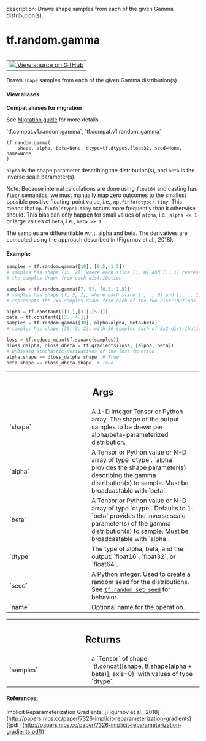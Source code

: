 description: Draws shape samples from each of the given Gamma distribution(s).

<div itemscope itemtype="http://developers.google.com/ReferenceObject">
<meta itemprop="name" content="tf.random.gamma" />
<meta itemprop="path" content="Stable" />
</div>

# tf.random.gamma

<!-- Insert buttons and diff -->

<table class="tfo-notebook-buttons tfo-api nocontent" align="left">
<td>
  <a target="_blank" href="https://github.com/tensorflow/tensorflow/blob/r2.4/tensorflow/python/ops/random_ops.py#L529-L620">
    <img src="https://www.tensorflow.org/images/GitHub-Mark-32px.png" />
    View source on GitHub
  </a>
</td>
</table>



Draws `shape` samples from each of the given Gamma distribution(s).

<section class="expandable">
  <h4 class="showalways">View aliases</h4>
  <p>
<b>Compat aliases for migration</b>
<p>See
<a href="https://www.tensorflow.org/guide/migrate">Migration guide</a> for
more details.</p>
<p>`tf.compat.v1.random.gamma`, `tf.compat.v1.random_gamma`</p>
</p>
</section>

<pre class="devsite-click-to-copy prettyprint lang-py tfo-signature-link">
<code>tf.random.gamma(
    shape, alpha, beta=None, dtype=tf.dtypes.float32, seed=None, name=None
)
</code></pre>



<!-- Placeholder for "Used in" -->

`alpha` is the shape parameter describing the distribution(s), and `beta` is
the inverse scale parameter(s).

Note: Because internal calculations are done using `float64` and casting has
`floor` semantics, we must manually map zero outcomes to the smallest
possible positive floating-point value, i.e., `np.finfo(dtype).tiny`.  This
means that `np.finfo(dtype).tiny` occurs more frequently than it otherwise
should.  This bias can only happen for small values of `alpha`, i.e.,
`alpha << 1` or large values of `beta`, i.e., `beta >> 1`.

The samples are differentiable w.r.t. alpha and beta.
The derivatives are computed using the approach described in
(Figurnov et al., 2018).

#### Example:



```python
samples = tf.random.gamma([10], [0.5, 1.5])
# samples has shape [10, 2], where each slice [:, 0] and [:, 1] represents
# the samples drawn from each distribution

samples = tf.random.gamma([7, 5], [0.5, 1.5])
# samples has shape [7, 5, 2], where each slice [:, :, 0] and [:, :, 1]
# represents the 7x5 samples drawn from each of the two distributions

alpha = tf.constant([[1.],[3.],[5.]])
beta = tf.constant([[3., 4.]])
samples = tf.random.gamma([30], alpha=alpha, beta=beta)
# samples has shape [30, 3, 2], with 30 samples each of 3x2 distributions.

loss = tf.reduce_mean(tf.square(samples))
dloss_dalpha, dloss_dbeta = tf.gradients(loss, [alpha, beta])
# unbiased stochastic derivatives of the loss function
alpha.shape == dloss_dalpha.shape  # True
beta.shape == dloss_dbeta.shape  # True
```

<!-- Tabular view -->
 <table class="responsive fixed orange">
<colgroup><col width="214px"><col></colgroup>
<tr><th colspan="2"><h2 class="add-link">Args</h2></th></tr>

<tr>
<td>
`shape`
</td>
<td>
A 1-D integer Tensor or Python array. The shape of the output samples
to be drawn per alpha/beta-parameterized distribution.
</td>
</tr><tr>
<td>
`alpha`
</td>
<td>
A Tensor or Python value or N-D array of type `dtype`. `alpha`
provides the shape parameter(s) describing the gamma distribution(s) to
sample. Must be broadcastable with `beta`.
</td>
</tr><tr>
<td>
`beta`
</td>
<td>
A Tensor or Python value or N-D array of type `dtype`. Defaults to 1.
`beta` provides the inverse scale parameter(s) of the gamma
distribution(s) to sample. Must be broadcastable with `alpha`.
</td>
</tr><tr>
<td>
`dtype`
</td>
<td>
The type of alpha, beta, and the output: `float16`, `float32`, or
`float64`.
</td>
</tr><tr>
<td>
`seed`
</td>
<td>
A Python integer. Used to create a random seed for the distributions.
See
<a href="../../tf/random/set_seed.md"><code>tf.random.set_seed</code></a>
for behavior.
</td>
</tr><tr>
<td>
`name`
</td>
<td>
Optional name for the operation.
</td>
</tr>
</table>



<!-- Tabular view -->
 <table class="responsive fixed orange">
<colgroup><col width="214px"><col></colgroup>
<tr><th colspan="2"><h2 class="add-link">Returns</h2></th></tr>

<tr>
<td>
`samples`
</td>
<td>
a `Tensor` of shape
`tf.concat([shape, tf.shape(alpha + beta)], axis=0)` with values of type
`dtype`.
</td>
</tr>
</table>



#### References:

Implicit Reparameterization Gradients:
  [Figurnov et al., 2018]
  (http://papers.nips.cc/paper/7326-implicit-reparameterization-gradients)
  ([pdf]
  (http://papers.nips.cc/paper/7326-implicit-reparameterization-gradients.pdf))
